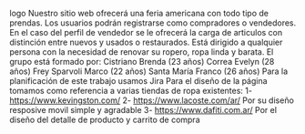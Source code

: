 logo
Nuestro sitio web ofrecerá una feria americana con todo tipo de prendas. Los usuarios podrán registrarse como compradores o vendedores. En el caso del perfil de vendedor se le ofrecerá la carga de articulos con distinción entre nuevos y usados o restaurados. 
Está dirigido a qualquier persona con la necesidad de renovar su ropero, ropa linda y barata.
El grupo está formado por:
Cistriano Brenda (23 años)
Correa Evelyn (28 años)
Frey Sparvoli Marco (22 años)
Santa María Franco (26 años)
Para la planificación de este trabajo usamos Jira
Para el diseño de la página tomamos como referencia a varias tiendas de ropa existentes:
1- https://www.kevingston.com/
2- https://www.lacoste.com/ar/
Por su diseño resposive movil simple y agradable
3- https://www.dafiti.com.ar/
Por el diseño del detalle de producto y carrito de compra

